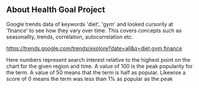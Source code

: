 ## About Health Goal Project


Google trends data of keywords 'diet', 'gym' and looked cursorily at 'finance' to see how they vary over time. This covers concepts such as seasonality, trends, correlation, autocorrelation etc.

https://trends.google.com/trends/explore?date=all&q=diet,gym,finance

Here numbers represent search interest relative to the highest point on the chart for the given region and time. A value of 100 is the peak popularity for the term. A value of 50 means that the term is half as popular. Likewise a score of 0 means the term was less than 1% as popular as the peak
